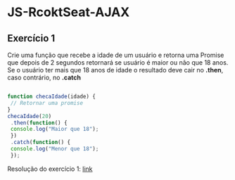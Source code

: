 # JS-RcoktSeat-AJAX
## Exercício 1

Crie uma função que recebe a idade de um usuário e retorna uma Promise que depois de 2
segundos retornará se usuário é maior ou não que 18 anos. Se o usuário ter mais que 18 anos de
idade o resultado deve cair no **.then**, caso contrário, no **.catch**

```javascript

function checaIdade(idade) {
 // Retornar uma promise
}
checaIdade(20)
 .then(function() {
 console.log("Maior que 18");
 })
 .catch(function() {
 console.log("Menor que 18");
 });

```


Resolução do exercício 1: [link](https://codepen.io/brunodhein/pen/dyyVQMK)

